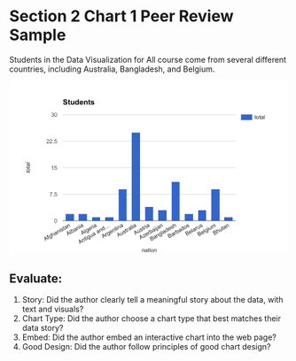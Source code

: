 # Section 2 Chart 1 Peer Review Sample

Students in the Data Visualization for All course come from several different countries, including Australia, Bangladesh, and Belgium.

![](2-chart-1.png)

## Evaluate:
1. Story: Did the author clearly tell a meaningful story about the data, with text and visuals?
2. Chart Type: Did the author choose a chart type that best matches their data story?
3. Embed: Did the author embed an interactive chart into the web page?
4. Good Design: Did the author follow principles of good chart design?
